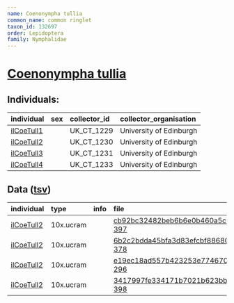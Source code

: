 ```yaml
---
name: Coenonympha tullia
common_name: common ringlet
taxon_id: 132697
order: Lepidoptera
family: Nymphalidae
---
```


# [Coenonympha tullia](https://www.ebi.ac.uk/ena/data/taxonomy/v1/taxon/tax-id/132697)

## Individuals:

| individual | sex | collector_id | collector_organisation |
| :--------- | :-: | :----------- | :--------------------- |
| [ilCoeTull1](ilCoeTull1.md) |  | UK_CT_1229 | University of Edinburgh |
| [ilCoeTull2](ilCoeTull2.md) |  | UK_CT_1230 | University of Edinburgh |
| [ilCoeTull3](ilCoeTull3.md) |  | UK_CT_1231 | University of Edinburgh |
| [ilCoeTull4](ilCoeTull4.md) |  | UK_CT_1233 | University of Edinburgh |

## Data ([tsv](Coenonympha_tullia_data.tsv))

| individual | type | info | file |
| :--------- | :--- | :--- | :--- |
| [ilCoeTull2](ilCoeTull2.md) | 10x.ucram |  | [cb92bc32482beb6b6e0b460a5ce79ddb-397](https://darwin.cog.sanger.ac.uk/insects/Coenonympha_tullia/ilCoeTull2/genomic_data/10x/31958_5%235.cram) |
| [ilCoeTull2](ilCoeTull2.md) | 10x.ucram |  | [6b2c2bdda45bfa3d83efcbf8868035f2-378](https://darwin.cog.sanger.ac.uk/insects/Coenonympha_tullia/ilCoeTull2/genomic_data/10x/31958_5%236.cram) |
| [ilCoeTull2](ilCoeTull2.md) | 10x.ucram |  | [e19ec18ad557b423253e7746706f15e5-296](https://darwin.cog.sanger.ac.uk/insects/Coenonympha_tullia/ilCoeTull2/genomic_data/10x/31958_5%237.cram) |
| [ilCoeTull2](ilCoeTull2.md) | 10x.ucram |  | [3417997fe334171b7021b623bb8a2820-398](https://darwin.cog.sanger.ac.uk/insects/Coenonympha_tullia/ilCoeTull2/genomic_data/10x/31958_5%238.cram) |
